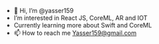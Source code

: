 - 👋 Hi, I’m @yasser159
- I’m interested in React JS, CoreML, AR and IOT 
- Currently learning more about Swift and CoreML
- 📫 How to reach me Yasser159@gmail.com

<!---
yasser159/yasser159 is a ✨ special ✨ repository because its `README.md` (this file) appears on your GitHub profile.
You can click the Preview link to take a look at your changes.
--->
